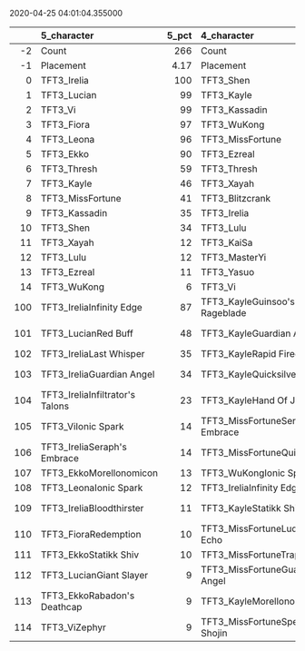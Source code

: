 
2020-04-25 04:01:04.355000

|     | 5_character                     |   5_pct | 4_character                      |   4_pct | 1_character                    |   1_pct | 2_character                      |   2_pct | 3_character                        |   3_pct |
|----:|:--------------------------------|--------:|:---------------------------------|--------:|:-------------------------------|--------:|:---------------------------------|--------:|:-----------------------------------|--------:|
|  -2 | Count                           |  266    | Count                            |  318    | Count                          |  467    | Count                            |   349   | Count                              |  444    |
|  -1 | Placement                       |    4.17 | Placement                        |    4.36 | Placement                      |    4.45 | Placement                        |     4.5 | Placement                          |    4.51 |
|   0 | TFT3_Irelia                     |  100    | TFT3_Shen                        |   99    | TFT3_Jhin                      |   97    | TFT3_Annie                       |    98   | TFT3_Vi                            |   99    |
|   1 | TFT3_Lucian                     |   99    | TFT3_Kayle                       |   98    | TFT3_Karma                     |   94    | TFT3_KaiSa                       |    98   | TFT3_ChoGath                       |   98    |
|   2 | TFT3_Vi                         |   99    | TFT3_Kassadin                    |   87    | TFT3_Ashe                      |   94    | TFT3_Rumble                      |    98   | TFT3_Blitzcrank                    |   98    |
|   3 | TFT3_Fiora                      |   97    | TFT3_WuKong                      |   85    | TFT3_Mordekaiser               |   76    | TFT3_Shaco                       |    97   | TFT3_Malphite                      |   97    |
|   4 | TFT3_Leona                      |   96    | TFT3_MissFortune                 |   77    | TFT3_Lux                       |   75    | TFT3_Fizz                        |    97   | TFT3_Jinx                          |   89    |
|   5 | TFT3_Ekko                       |   90    | TFT3_Ezreal                      |   76    | TFT3_Lulu                      |   65    | TFT3_KhaZix                      |    75   | TFT3_Ezreal                        |   87    |
|   6 | TFT3_Thresh                     |   59    | TFT3_Thresh                      |   73    | TFT3_Shaco                     |   64    | TFT3_Lux                         |    54   | TFT3_MissFortune                   |   72    |
|   7 | TFT3_Kayle                      |   46    | TFT3_Xayah                       |   63    | TFT3_Xerath                    |   61    | TFT3_Kayle                       |    42   | TFT3_Graves                        |   63    |
|   8 | TFT3_MissFortune                |   41    | TFT3_Blitzcrank                  |   44    | TFT3_JarvanIV                  |   57    | TFT3_Ekko                        |    18   | TFT3_Lucian                        |   42    |
|   9 | TFT3_Kassadin                   |   35    | TFT3_Irelia                      |   43    | TFT3_WuKong                    |   27    | TFT3_MissFortune                 |     7   | TFT3_AurelionSol                   |   18    |
|  10 | TFT3_Shen                       |   34    | TFT3_Lulu                        |   26    | TFT3_Jayce                     |   25    | TFT3_Xerath                      |     5   | TFT3_Kayle                         |   11    |
|  11 | TFT3_Xayah                      |   12    | TFT3_KaiSa                       |   10    | TFT3_Kassadin                  |   21    | TFT3_Karma                       |     5   | TFT3_KhaZix                        |    8    |
|  12 | TFT3_Lulu                       |   12    | TFT3_MasterYi                    |    9    | TFT3_Poppy                     |   14    | TFT3_Syndra                      |     3   | TFT3_VelKoz                        |    8    |
|  13 | TFT3_Ezreal                     |   11    | TFT3_Yasuo                       |    9    | TFT3_Thresh                    |   13    | TFT3_Gangplank                   |     3   | TFT3_Sona                          |    7    |
|  14 | TFT3_WuKong                     |    6    | TFT3_Vi                          |    6    | TFT3_Leona                     |   10    | TFT3_Lulu                        |     2   | TFT3_Lulu                          |    6    |
| 100 | TFT3_IreliaInfinity Edge        |   87    | TFT3_KayleGuinsoo's Rageblade    |   72    | TFT3_JhinGuardian Angel        |   43    | TFT3_KaiSaMorellonomicon         |    58   | TFT3_JinxGiant Slayer              |   72    |
| 101 | TFT3_LucianRed Buff             |   48    | TFT3_KayleGuardian Angel         |   56    | TFT3_JhinRunaan's Hurricane    |   42    | TFT3_KaiSaSeraph's Embrace       |    53   | TFT3_JinxRed Buff                  |   49    |
| 102 | TFT3_IreliaLast Whisper         |   35    | TFT3_KayleRapid Firecannon       |   40    | TFT3_JhinInfinity Edge         |   33    | TFT3_RumbleQuicksilver           |    51   | TFT3_JinxGuardian Angel            |   35    |
| 103 | TFT3_IreliaGuardian Angel       |   34    | TFT3_KayleQuicksilver            |   29    | TFT3_XerathGuinsoo's Rageblade |   31    | TFT3_KaiSaDemolitionist's Charge |    36   | TFT3_MissFortuneSeraph's Embrace   |   20    |
| 104 | TFT3_IreliaInfiltrator's Talons |   23    | TFT3_KayleHand Of Justice        |   25    | TFT3_ShacoGuardian Angel       |   27    | TFT3_RumbleBramble Vest          |    34   | TFT3_JinxTrap Claw                 |   17    |
| 105 | TFT3_ViIonic Spark              |   14    | TFT3_MissFortuneSeraph's Embrace |   16    | TFT3_JhinLast Whisper          |   25    | TFT3_RumbleTitan's Resolve       |    30   | TFT3_ChoGathIonic Spark            |   17    |
| 106 | TFT3_IreliaSeraph's Embrace     |   14    | TFT3_MissFortuneQuicksilver      |   12    | TFT3_JhinTrap Claw             |   23    | TFT3_ShacoInfinity Edge          |    26   | TFT3_ViIonic Spark                 |   13    |
| 107 | TFT3_EkkoMorellonomicon         |   13    | TFT3_WuKongIonic Spark           |   10    | TFT3_XerathQuicksilver         |   22    | TFT3_ShacoBloodthirster          |    22   | TFT3_MissFortuneQuicksilver        |   13    |
| 108 | TFT3_LeonaIonic Spark           |   12    | TFT3_IreliaInfinity Edge         |    9    | TFT3_ShacoBloodthirster        |   13    | TFT3_ShacoGuardian Angel         |    20   | TFT3_JinxRunaan's Hurricane        |   13    |
| 109 | TFT3_IreliaBloodthirster        |   11    | TFT3_KayleStatikk Shiv           |    9    | TFT3_ShacoHextech Gunblade     |   11    | TFT3_KaiSaLuden's Echo           |    13   | TFT3_JinxQuicksilver               |   12    |
| 110 | TFT3_FioraRedemption            |   10    | TFT3_MissFortuneLuden's Echo     |    9    | TFT3_JarvanIVZz'Rot Portal     |   10    | TFT3_RumbleZz'Rot Portal         |    12   | TFT3_LucianRed Buff                |   12    |
| 111 | TFT3_EkkoStatikk Shiv           |   10    | TFT3_MissFortuneTrap Claw        |    9    | TFT3_JhinQuicksilver           |    9    | TFT3_RumbleIonic Spark           |    11   | TFT3_EzrealRed Buff                |   12    |
| 112 | TFT3_LucianGiant Slayer         |    9    | TFT3_MissFortuneGuardian Angel   |    8    | TFT3_AsheDark Star's Heart     |    9    | TFT3_AnnieQuicksilver            |     9   | TFT3_MissFortuneRabadon's Deathcap |   11    |
| 113 | TFT3_EkkoRabadon's Deathcap     |    9    | TFT3_KayleMorellonomicon         |    8    | TFT3_JarvanIVRedemption        |    9    | TFT3_KaiSaSpear of Shojin        |     9   | TFT3_ChoGathMorellonomicon         |   10    |
| 114 | TFT3_ViZephyr                   |    9    | TFT3_MissFortuneSpear of Shojin  |    8    | TFT3_ShacoInfinity Edge        |    9    | TFT3_RumbleGuardian Angel        |     9   | TFT3_MissFortuneHand Of Justice    |   10    |
